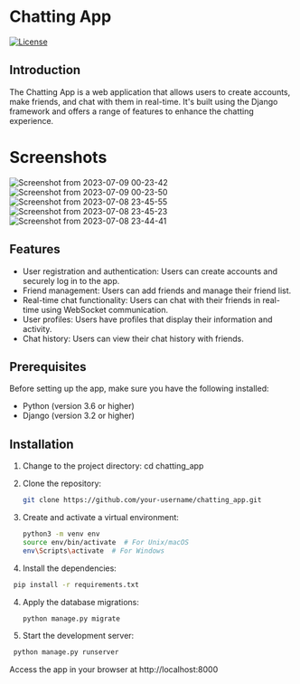 # Chatting App

[![License](https://img.shields.io/badge/license-MIT-blue.svg)](LICENSE)

## Introduction

The Chatting App is a web application that allows users to create accounts, make friends, and chat with them in real-time. It's built using the Django framework and offers a range of features to enhance the chatting experience.

# Screenshots
![Screenshot from 2023-07-09 00-23-42](https://github.com/VinayPundhir/chatting_app/assets/51248042/cf74f5b0-107e-4366-9c77-b27dc834c6c4)
![Screenshot from 2023-07-09 00-23-50](https://github.com/VinayPundhir/chatting_app/assets/51248042/3d8291ee-8379-41c2-9032-b8e38ff7f56b)
![Screenshot from 2023-07-08 23-45-55](https://github.com/VinayPundhir/chatting_app/assets/51248042/4aae687f-e5ae-4840-9b76-d6aa3068fdf7)
![Screenshot from 2023-07-08 23-45-23](https://github.com/VinayPundhir/chatting_app/assets/51248042/25ec1b13-c0fe-48f8-b4df-ef8dd4b4d9b8)
![Screenshot from 2023-07-08 23-44-41](https://github.com/VinayPundhir/chatting_app/assets/51248042/08e278f0-37c9-4888-b408-38a701f4eba8)












## Features

- User registration and authentication: Users can create accounts and securely log in to the app.
- Friend management: Users can add friends and manage their friend list.
- Real-time chat functionality: Users can chat with their friends in real-time using WebSocket communication.
- User profiles: Users have profiles that display their information and activity.
- Chat history: Users can view their chat history with friends.

## Prerequisites

Before setting up the app, make sure you have the following installed:

- Python (version 3.6 or higher)
- Django (version 3.2 or higher)

## Installation

1. Change to the project directory:
   cd chatting_app

1. Clone the repository:

   ```bash
   git clone https://github.com/your-username/chatting_app.git
   ```

2. Create and activate a virtual environment:
   ```bash
   python3 -m venv env
   source env/bin/activate  # For Unix/macOS
   env\Scripts\activate  # For Windows
      ```

3. Install the dependencies:
  ```bash
   pip install -r requirements.txt
   ```


4. Apply the database migrations:
   ```bash
   python manage.py migrate
   ```

5. Start the development server:
  ```bash
   python manage.py runserver
   ```

Access the app in your browser at http://localhost:8000


   
